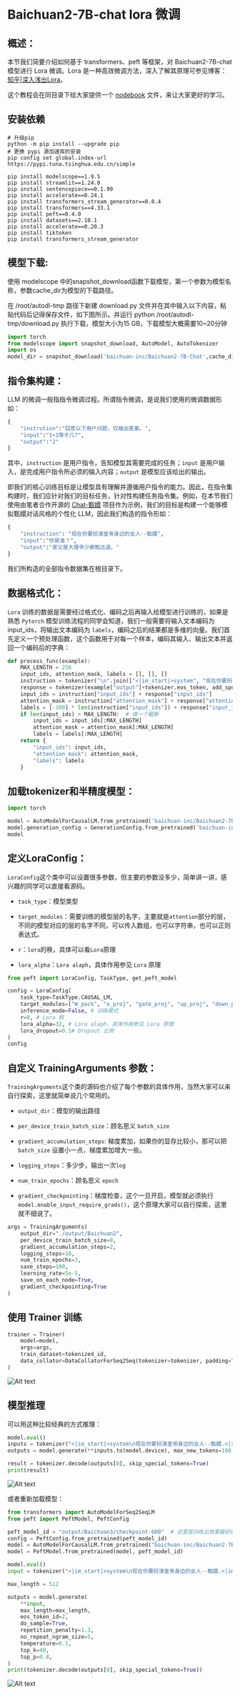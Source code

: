 # Baichuan2-7B-chat lora 微调

## 概述：

本节我们简要介绍如何基于 transformers、peft 等框架，对 Baichuan2-7B-chat模型进行 Lora 微调。Lora 是一种高效微调方法，深入了解其原理可参见博客：[知乎|深入浅出Lora](https://zhuanlan.zhihu.com/p/650197598)。

这个教程会在同目录下给大家提供一个 [nodebook](https://github.com/datawhalechina/self-llm/blob/master/DeepSeek/04-DeepSeek-7B-chat%20Lora%20%E5%BE%AE%E8%B0%83.ipynb) 文件，来让大家更好的学习。

## 安装依赖

```shell
# 升级pip
python -m pip install --upgrade pip
# 更换 pypi 源加速库的安装
pip config set global.index-url https://pypi.tuna.tsinghua.edu.cn/simple

pip install modelscope==1.9.5
pip install streamlit==1.24.0
pip install sentencepiece==0.1.99
pip install accelerate==0.24.1
pip install transformers_stream_generator==0.0.4
pip install transformers==4.33.1
pip install peft==0.4.0
pip install datasets==2.10.1
pip install accelerate==0.20.3
pip install tiktoken
pip install transformers_stream_generator
```

## 模型下载:

使用 modelscope 中的snapshot_download函数下载模型，第一个参数为模型名称，参数cache_dir为模型的下载路径。

在 /root/autodl-tmp 路径下新建 download.py 文件并在其中输入以下内容，粘贴代码后记得保存文件，如下图所示。并运行 python /root/autodl-tmp/download.py 执行下载，模型大小为15 GB，下载模型大概需要10~20分钟

```Python
import torch
from modelscope import snapshot_download, AutoModel, AutoTokenizer
import os
model_dir = snapshot_download('baichuan-inc/Baichuan2-7B-Chat',cache_dir='/root/autodl-tmp', revision='v1.0.4')
```

## 指令集构建：

LLM 的微调一般指指令微调过程。所谓指令微调，是说我们使用的微调数据形如：

```Python
{
    "instrution":"回答以下用户问题，仅输出答案。",
    "input":"1+1等于几?",
    "output":"2"
}
```

其中，`instruction` 是用户指令，告知模型其需要完成的任务；`input` 是用户输入，是完成用户指令所必须的输入内容；`output` 是模型应该给出的输出。

即我们的核心训练目标是让模型具有理解并遵循用户指令的能力。因此，在指令集构建时，我们应针对我们的目标任务，针对性构建任务指令集。例如，在本节我们使用由笔者合作开源的 [Chat-甄嬛](https://github.com/KMnO4-zx/huanhuan-chat) 项目作为示例，我们的目标是构建一个能够模拟甄嬛对话风格的个性化 LLM，因此我们构造的指令形如：

```Python
{
    "instruction": "现在你要扮演皇帝身边的女人--甄嬛",
    "input":"你是谁？",
    "output":"家父是大理寺少卿甄远道。"
}
```

我们所构造的全部指令数据集在根目录下。

## 数据格式化：

`Lora` 训练的数据是需要经过格式化、编码之后再输入给模型进行训练的，如果是熟悉 `Pytorch` 模型训练流程的同学会知道，我们一般需要将输入文本编码为 input_ids，将输出文本编码为 `labels`，编码之后的结果都是多维的向量。我们首先定义一个预处理函数，这个函数用于对每一个样本，编码其输入、输出文本并返回一个编码后的字典：

```Python
def process_func(example):
    MAX_LENGTH = 256    
    input_ids, attention_mask, labels = [], [], []
    instruction = tokenizer("\n".join(["<|im_start|>system", "现在你要扮演皇帝身边的女人--甄嬛.<|im_end|>" + "\n<|im_start|>user\n" + example["instruction"] + example["input"] + "<|im_end|>\n"]).strip()+"\n\nAssistant: ",add_special_tokens=False)  # add_special_tokens 不在开头加 special_tokens
    response = tokenizer(example["output"]+tokenizer.eos_token, add_special_tokens=False)
    input_ids = instruction["input_ids"] + response["input_ids"]
    attention_mask = instruction["attention_mask"] + response["attention_mask"] 
    labels = [-100] * len(instruction["input_ids"]) + response["input_ids"]  
    if len(input_ids) > MAX_LENGTH:  # 做一个截断
        input_ids = input_ids[:MAX_LENGTH]
        attention_mask = attention_mask[:MAX_LENGTH]
        labels = labels[:MAX_LENGTH]
    return {
        "input_ids": input_ids,
        "attention_mask": attention_mask,
        "labels": labels
    }
```

## 加载tokenizer和半精度模型：

```Python
import torch

model = AutoModelForCausalLM.from_pretrained('baichuan-inc/Baichuan2-7B-Chat', trust_remote_code=True, torch_dtype=torch.half, device_map="auto")
model.generation_config = GenerationConfig.from_pretrained('baichuan-inc/Baichuan2-7B-Chat/')
model
```

## 定义LoraConfig：

`LoraConfig`这个类中可以设置很多参数，但主要的参数没多少，简单讲一讲，感兴趣的同学可以直接看源码。

- `task_type`：模型类型

- `target_modules`：需要训练的模型层的名字，主要就是`attention`部分的层，不同的模型对应的层的名字不同，可以传入数组，也可以字符串，也可以正则表达式。

- `r`：`lora`的秩，具体可以看`Lora`原理

- `lora_alpha`：`Lora alaph`，具体作用参见 `Lora` 原理

```Python
from peft import LoraConfig, TaskType, get_peft_model

config = LoraConfig(
    task_type=TaskType.CAUSAL_LM, 
    target_modules=["W_pack", "o_proj", "gate_proj", "up_proj", "down_proj"],
    inference_mode=False, # 训练模式
    r=8, # Lora 秩
    lora_alpha=32, # Lora alaph，具体作用参见 Lora 原理
    lora_dropout=0.1# Dropout 比例
)
config
```

## 自定义 TrainingArguments 参数：

`TrainingArguments`这个类的源码也介绍了每个参数的具体作用，当然大家可以来自行探索，这里就简单说几个常用的。

- `output_dir`：模型的输出路径

- `per_device_train_batch_size`：顾名思义 `batch_size`

- `gradient_accumulation_steps`: 梯度累加，如果你的显存比较小，那可以把 `batch_size` 设置小一点，梯度累加增大一些。

- `logging_steps`：多少步，输出一次`log`

- `num_train_epochs`：顾名思义 `epoch`

- `gradient_checkpointing`：梯度检查，这个一旦开启，模型就必须执行`model.enable_input_require_grads()`，这个原理大家可以自行探索，这里就不细说了。

```Python
args = TrainingArguments(
    output_dir="./output/Baichuan2",
    per_device_train_batch_size=8,
    gradient_accumulation_steps=2,
    logging_steps=10,
    num_train_epochs=3,
    save_steps=100,
    learning_rate=5e-5,
    save_on_each_node=True,
    gradient_checkpointing=True
)
```

## 使用 Trainer 训练

```Python
trainer = Trainer(
    model=model,
    args=args,
    train_dataset=tokenized_id,
    data_collator=DataCollatorForSeq2Seq(tokenizer=tokenizer, padding=True),
)
```

![Alt text](images/image25.png)

## 模型推理

可以用这种比较经典的方式推理：

```Python
model.eval()
inputs = tokenizer("<|im_start|>system\n现在你要扮演皇帝身边的女人--甄嬛.<|im_end|>\n<|im_start|>user\n{}<|im_end|>\n".format("你是谁", "").strip() + "\nassistant\n ", return_tensors="pt")
outputs = model.generate(**inputs.to(model.device), max_new_tokens=100, eos_token_id=2)

result = tokenizer.decode(outputs[0], skip_special_tokens=True)
print(result)
```

![Alt text](images/image26.png)

或者重新加载模型：

```Python
from transformers import AutoModelForSeq2SeqLM
from peft import PeftModel, PeftConfig

peft_model_id = "output/Baichuan3/checkpoint-600"  # 这里我训练出效果最好的一版是 checkpoint-600，所以调用了这个，大家可以根据自己情况选择
config = PeftConfig.from_pretrained(peft_model_id)
model = AutoModelForCausalLM.from_pretrained("baichuan-inc/Baichuan2-7B-Chat", use_fast=False, trust_remote_code=True)
model = PeftModel.from_pretrained(model, peft_model_id)

model.eval()
input = tokenizer("<|im_start|>system\n现在你要扮演皇帝身边的女人--甄嬛.<|im_end|>\n<|im_start|>user\n{}<|im_end|>\n".format("你是谁", "").strip() + "\nassistant\n ", return_tensors="pt").to(model.device)

max_length = 512

outputs = model.generate(
    **input,
    max_length=max_length,
    eos_token_id=2,
    do_sample=True,
    repetition_penalty=1.3,
    no_repeat_ngram_size=5,
    temperature=0.1,
    top_k=40,
    top_p=0.8,
)
print(tokenizer.decode(outputs[0], skip_special_tokens=True))
```

![Alt text](images/image27.png)



